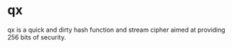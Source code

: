 # qx

qx is a quick and dirty hash function and stream cipher aimed at providing 256 bits of security.
